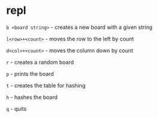 # repl
`b <board string>` - creates a new board with a given string

`l<row>+<count>`    - moves the row to the left by count

`d<col>+<count>`    - moves the column down by count

`r`                 - creates a random board

`p`                 - prints the board

`t`                 - creates the table for hashing

`h`                 - hashes the board

`q`                 - quits
